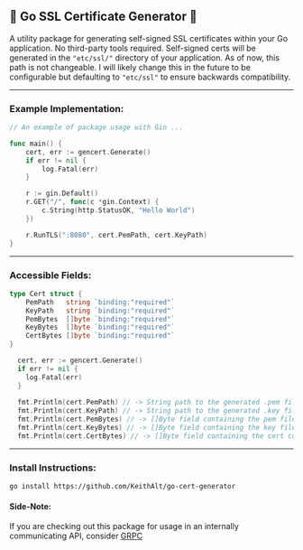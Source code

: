 ## 📝 Go SSL Certificate Generator 📝

A utility package for generating self-signed SSL certificates within your Go application. No third-party tools required.
Self-signed certs will be generated in the `"etc/ssl/"` directory of your application. As of now, this path is not changeable.
I will likely change this in the future to be configurable but defaulting to `"etc/ssl"` to ensure backwards compatibility.
____
### Example Implementation:
```go
// An example of package usage with Gin ...

func main() {
	cert, err := gencert.Generate()
	if err != nil {
		log.Fatal(err)
	}

	r := gin.Default()
	r.GET("/", func(c *gin.Context) {
		c.String(http.StatusOK, "Hello World")
	})

	r.RunTLS(":8080", cert.PemPath, cert.KeyPath)
}
```
___
### Accessible Fields:
```go
type Cert struct {
	PemPath   string `binding:"required"`
	KeyPath   string `binding:"required"`
	PemBytes  []byte `binding:"required"`
	KeyBytes  []byte `binding:"required"`
	CertBytes []byte `binding:"required"`
}
```

```go
  cert, err := gencert.Generate()
  if err != nil {
    log.Fatal(err)
  }
  
  fmt.Println(cert.PemPath) // -> String path to the generated .pem file
  fmt.Println(cert.KeyPath) // -> String path to the generated .key file
  fmt.Println(cert.PemBytes) // -> []Byte field containing the pem file contents
  fmt.Println(cert.KeyBytes) // -> []Byte field containing the key file contents
  fmt.Println(cert.CertBytes) // -> []Byte field containing the cert contents
```
___
### Install Instructions:
``go install https://github.com/KeithAlt/go-cert-generator``
#### Side-Note:
If you are checking out this package for usage in an internally communicating API, consider [GRPC](https://github.com/grpc/grpc)
